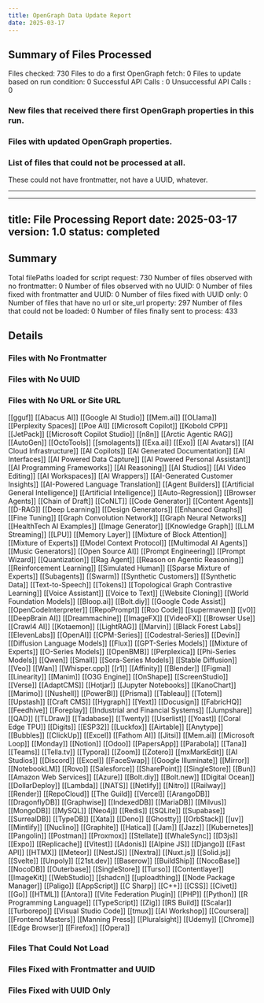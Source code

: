 ```yaml
---
title: OpenGraph Data Update Report
date: 2025-03-17
---
```

## Summary of Files Processed
Files checked: 730
Files to do a first OpenGraph fetch: 0
Files to update based on run condition: 0
Successful API Calls : 0
Unsuccessful API Calls : 0

### New files that received there first OpenGraph properties in this run. 


### Files with updated OpenGraph properties. 


### List of files that could not be processed at all.  
These could not have frontmatter, not have a UUID, whatever. 




---

---
title: File Processing Report
date: 2025-03-17
version: 1.0
status: completed
---
## Summary
Total filePaths loaded for script request: 730
Number of files observed with no frontmatter: 0
Number of files observed with no UUID: 0
Number of files fixed with frontmatter and UUID: 0
Number of files fixed with UUID only: 0
Number of files that have no url or site_url property: 297
Number of files that could not be loaded: 0
Number of files finally sent to process: 433

## Details
### Files with No Frontmatter


### Files with No UUID


### Files with No URL or Site URL
[[gguf]]
[[Abacus AI]]
[[Google AI Studio]]
[[Mem.ai]]
[[OLlama]]
[[Perplexity Spaces]]
[[Poe AI]]
[[Microsoft Copilot]]
[[Kobold CPP]]
[[JetPack]]
[[Microsoft Copilot Studio]]
[[n8n]]
[[Arctic Agentic RAG]]
[[AutoGen]]
[[OctoTools]]
[[smolagents]]
[[Exa.ai]]
[[Exo]]
[[AI Avatars]]
[[AI Cloud Infrastructure]]
[[AI Copilots]]
[[AI Generated Documentation]]
[[AI Interfaces]]
[[AI Powered Data Capture]]
[[AI Powered Personal Assistant]]
[[AI Programming Frameworks]]
[[AI Reasoning]]
[[AI Studios]]
[[AI Video Editing]]
[[AI Workspaces]]
[[AI Wrappers]]
[[AI-Generated Customer Insights]]
[[AI-Powered Language Translation]]
[[Agent Builders]]
[[Artificial General Intelligence]]
[[Artificial Intelligence]]
[[Auto-Regression]]
[[Browser Agents]]
[[Chain of Draft]]
[[CoNLT]]
[[Code Generator]]
[[Content Agents]]
[[D-RAG]]
[[Deep Learning]]
[[Design Generators]]
[[Enhanced Graphs]]
[[Fine Tuning]]
[[Graph Convolution Network]]
[[Graph Neural Networks]]
[[HealthTech AI Examples]]
[[Image Generator]]
[[Knowledge Graph]]
[[LLM Streaming]]
[[LPU]]
[[Memory Layer]]
[[Mixture of Block Attention]]
[[Mixture of Experts]]
[[Model Context Protocol]]
[[Multimodal AI Agents]]
[[Music Generators]]
[[Open Source AI]]
[[Prompt Engineering]]
[[Prompt Wizard]]
[[Quantization]]
[[Rag Agent]]
[[Reason on Agentic Reasoning]]
[[Reinforcement Learning]]
[[Simulated Human]]
[[Sparse Mixture of Experts]]
[[Subagents]]
[[Swarm]]
[[Synthetic Customers]]
[[Synthetic Data]]
[[Text-to-Speech]]
[[Tokens]]
[[Topological Graph Contrastive Learning]]
[[Voice Assistant]]
[[Voice to Text]]
[[Website Cloning]]
[[World Foundation Models]]
[[Bloop.ai]]
[[Bolt.diy]]
[[Google Code Assist]]
[[OpenCodeInterpreter]]
[[RepoPrompt]]
[[Roo Code]]
[[supermaven]]
[[v0]]
[[DeepBrain AI]]
[[Dreammachine]]
[[ImageFX]]
[[VideoFX]]
[[Browser Use]]
[[Crawl4 AI]]
[[Kotaemon]]
[[LightRAG]]
[[Marvin]]
[[Black Forest Labs]]
[[ElevenLabs]]
[[OpenAI]]
[[CPM-Series]]
[[Codestral-Series]]
[[Devin]]
[[Diffusion Language Models]]
[[Flux]]
[[GPT-Series Models]]
[[Mixture of Experts]]
[[O-Series Models]]
[[OpenBMB]]
[[Perplexica]]
[[Phi-Series Models]]
[[Qwen]]
[[Small]]
[[Sora-Series Models]]
[[Stable Diffusion]]
[[Veo]]
[[Wan]]
[[Whisper.cpp]]
[[r1]]
[[Affinity]]
[[Blender]]
[[Figma]]
[[Linearity]]
[[Manim]]
[[O3G Engine]]
[[OnShape]]
[[ScreenStudio]]
[[Verse]]
[[AdaptCMS]]
[[Hotjar]]
[[Jupyter Notebooks]]
[[KanoChart]]
[[Marimo]]
[[Nushell]]
[[PowerBI]]
[[Prisma]]
[[Tableau]]
[[Totem]]
[[Upstash]]
[[Craft CMS]]
[[Hygraph]]
[[Yext]]
[[Docusign]]
[[FabricHQ]]
[[Feedhive]]
[[Foreplay]]
[[Industrial and Financial Systems]]
[[Jumpshare]]
[[QAD]]
[[TLDraw]]
[[Tadabase]]
[[Twenty]]
[[Userlist]]
[[Yoast]]
[[Coral Edge TPU]]
[[Digits]]
[[ESP32]]
[[Luckfox]]
[[Airtable]]
[[Anytype]]
[[Bubbles]]
[[ClickUp]]
[[Excel]]
[[Fathom AI]]
[[Jitsi]]
[[Mem.ai]]
[[Microsoft Loop]]
[[Monday]]
[[Notion]]
[[Odoo]]
[[PapersApp]]
[[Parabola]]
[[Tana]]
[[Teams]]
[[Tella.tv]]
[[Typora]]
[[Zoom]]
[[Zotero]]
[[mxMarkEdit]]
[[AI Studios]]
[[Discord]]
[[Excel]]
[[FaceSwap]]
[[Google Illuminate]]
[[Mirror]]
[[NotebookLM]]
[[Rovo]]
[[Salesforce]]
[[SharePoint]]
[[SingleStore]]
[[Bun]]
[[Amazon Web Services]]
[[Azure]]
[[Bolt.diy]]
[[Bolt.new]]
[[Digital Ocean]]
[[DollarDeploy]]
[[Lambda]]
[[NATS]]
[[Netlify]]
[[Nitro]]
[[Railway]]
[[Render]]
[[RepoCloud]]
[[The Guild]]
[[Vercel]]
[[ArangoDB]]
[[DragonflyDB]]
[[Graphwise]]
[[IndexedDB]]
[[MariaDB]]
[[Milvus]]
[[MongoDB]]
[[MySQL]]
[[Neo4j]]
[[Redis]]
[[SQLite]]
[[Supabase]]
[[SurrealDB]]
[[TypeDB]]
[[Xata]]
[[Deno]]
[[Ghostty]]
[[OrbStack]]
[[uv]]
[[Mintlify]]
[[Nuclino]]
[[Graphite]]
[[Hatica]]
[[Jam]]
[[Jazz]]
[[Kubernetes]]
[[Pangolin]]
[[Postman]]
[[Proxmox]]
[[Stellate]]
[[WhaleSync]]
[[D3js]]
[[Expo]]
[[Replicache]]
[[Vitest]]
[[Adonis]]
[[Alpine JS]]
[[Django]]
[[Fast API]]
[[HTMX]]
[[Meteor]]
[[NestJS]]
[[Nextra]]
[[Nuxt.js]]
[[Solid.js]]
[[Svelte]]
[[Unpoly]]
[[21st.dev]]
[[Baserow]]
[[BuildShip]]
[[NocoBase]]
[[NocoDB]]
[[Outerbase]]
[[SingleStore]]
[[Turso]]
[[Contentlayer]]
[[ImageKit]]
[[WebStudio]]
[[shadcn]]
[[uploadthing]]
[[Node Package Manager]]
[[Paligo]]
[[AppScript]]
[[C Sharp]]
[[C++]]
[[CSS]]
[[Civet]]
[[Go]]
[[HTML]]
[[Antora]]
[[Vite Federation Plugin]]
[[PHP]]
[[Python]]
[[R Programming Language]]
[[TypeScript]]
[[Zig]]
[[RS Build]]
[[Scalar]]
[[Turborepo]]
[[Visual Studio Code]]
[[tmux]]
[[AI Workshop]]
[[Coursera]]
[[Frontend Masters]]
[[Manning Press]]
[[Pluralsight]]
[[Udemy]]
[[Chrome]]
[[Edge Browser]]
[[Firefox]]
[[Opera]]

### Files That Could Not Load


### Files Fixed with Frontmatter and UUID


### Files Fixed with UUID Only
